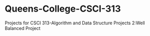 # Queens-College-CSCI-313
Projects for CSCI 313-Algorithm and Data Structure
Projects 2:Well Balanced Project
